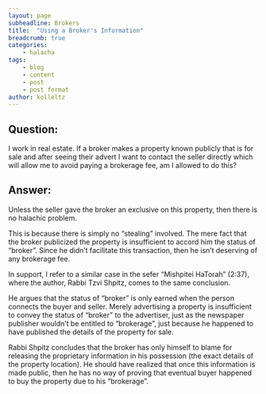 ```yaml
---
layout: page
subheadline: Brokers
title:  "Using a Broker's Information"
breadcrumb: true
categories:
    - halacha
tags:
    - blog
    - content
    - post
    - post format
author: kolleltz
---
```

## Question:

 

I work in real estate. If a broker makes a property known publicly that is for sale and after seeing their advert I want to contact the seller directly which will allow me to avoid paying a brokerage fee, am I allowed to do this?


## Answer:


Unless the seller gave the broker an exclusive on this property, then there is no halachic problem.

 

This is because there is simply no “stealing” involved. The mere fact that the broker publicized the property is insufficient to accord him the status of “broker”. Since he didn’t facilitate this transaction, then he isn’t deserving of any brokerage fee.

 

In support, I refer to a similar case in the sefer “Mishpitei HaTorah” (2:37), where the author, Rabbi Tzvi Shpitz, comes to the same conclusion.

 

He argues that the status of “broker” is only earned when the person connects the buyer and seller. Merely advertising a property is insufficient to convey the status of “broker” to the advertiser, just as the newspaper publisher wouldn’t be entitled to “brokerage”, just because he happened to have published the details of the property for sale.

 

Rabbi Shpitz concludes that the broker has only himself to blame for releasing the proprietary information in his possession (the exact details of the property location). He should have realized that once this information is made public, then he has no way of proving that eventual buyer happened to buy the property due to his “brokerage”.
	
